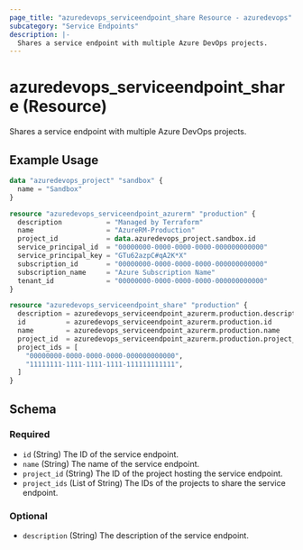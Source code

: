 ```yaml
---
page_title: "azuredevops_serviceendpoint_share Resource - azuredevops"
subcategory: "Service Endpoints"
description: |-
  Shares a service endpoint with multiple Azure DevOps projects.
---
```


# azuredevops_serviceendpoint_share (Resource)

Shares a service endpoint with multiple Azure DevOps projects.

## Example Usage

```terraform
data "azuredevops_project" "sandbox" {
  name = "Sandbox"
}

resource "azuredevops_serviceendpoint_azurerm" "production" {
  description           = "Managed by Terraform"
  name                  = "AzureRM-Production"
  project_id            = data.azuredevops_project.sandbox.id
  service_principal_id  = "00000000-0000-0000-0000-000000000000"
  service_principal_key = "GTu62azpC#qA2K*X"
  subscription_id       = "00000000-0000-0000-0000-000000000000"
  subscription_name     = "Azure Subscription Name"
  tenant_id             = "00000000-0000-0000-0000-000000000000"
}

resource "azuredevops_serviceendpoint_share" "production" {
  description = azuredevops_serviceendpoint_azurerm.production.description
  id          = azuredevops_serviceendpoint_azurerm.production.id
  name        = azuredevops_serviceendpoint_azurerm.production.name
  project_id  = azuredevops_serviceendpoint_azurerm.production.project_id
  project_ids = [
    "00000000-0000-0000-0000-000000000000",
    "11111111-1111-1111-1111-111111111111",
  ]
}
```

<!-- schema generated by tfplugindocs -->
## Schema

### Required

- `id` (String) The ID of the service endpoint.
- `name` (String) The name of the service endpoint.
- `project_id` (String) The ID of the project hosting the service endpoint.
- `project_ids` (List of String) The IDs of the projects to share the service endpoint.

### Optional

- `description` (String) The description of the service endpoint.
